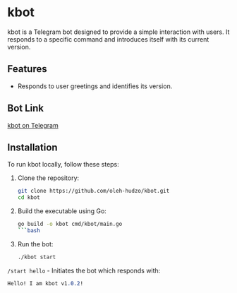 # kbot

kbot is a Telegram bot designed to provide a simple interaction with users. It responds to a specific command and introduces itself with its current version.

## Features

- Responds to user greetings and identifies its version.

## Bot Link

[kbot on Telegram](https://t.me/panflet_kbot)

## Installation

To run kbot locally, follow these steps:

1. Clone the repository:

   ```bash
   git clone https://github.com/oleh-hudzo/kbot.git
   cd kbot
   ```

2. Build the executable using Go:

   ````bash
   go build -o kbot cmd/kbot/main.go
   ```bash

   ````

3. Run the bot:
   ```bash
   ./kbot start
   ```

`/start hello` - Initiates the bot which responds with:

```css
Hello! I am kbot v1.0.2!
```

